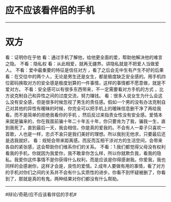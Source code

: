 # 应不应该看伴侣的手机
- - - -
# 双方
看：证明你在乎他
看：通过手机了解他，给他更全面的爱，帮助他解决他的难言之隐。
                                                                                            不看：隐私权 
看：从此相爱，就再无疆界。讲隐私就是不把爱人当做爱人。
                                                                                            不看：爱中最重要的特征是信任对方 ，看了之后会无中生有产生不好的后果
看：在交往中的两个人，无论是男生还是女生，都是极度缺乏安全感的。用手机四位密码换取对方的安全感是极度划算的一件事情，这样的事情都不愿意做，就是不爱对方。
                                                                                            不看：安全感可以有很多东西带来，不一定需要看对方手机的方式 ，比方说克制自己和异性之间的过度交流，努力赚钱。
看：很多人说女生为什么会这么没有安全感，但是很多时候忽视了男生的责任感。假如一个男的没有办法克制自己对其他的异性有暧昧的时候，你完全可以把手机上的暧昧信息删干净了再给我看。而不是简单的拒绝我看你的手机 ，然后反过来指责女性没有安全感。爱情本来就是骗来的，你在我面前骗十年二十年五十年，你只要肯为了我，骗我一生，直到我死了。直到最后一天，我会相信，你是真的爱我的。不会有人一辈子只喜欢一首歌，人也是一样，忠贞不渝只是我们美好的理想。所以我别无他求，只要最后还是选我就好。
看：规矩会带来距离感。而反而互相干涉对方的生活空间，会带来各自的紧张感，这会帮助你们维系你们的关系。
                                                                                           不看：1.我们都觉得父母没有权利看我的手机，你就因为我爱你，我不敢拿你怎么样，所以你就欺负我，看我的隐私。我爱你这件事情不是你获得什么权利，而是应该是你得感谢我。你爱我，我也同样的会感谢你，这样才会是，良性的爱情。2.成年人要做有用的事情，看了对方的手机对你们之间的关系并不会有什么实质性的进步。你看不到怀疑被删了，你看到了，那就是真的有鬼。两种结果对你们都没有什么帮助。                                                                                                                                                                             
- - - -
#辩论/奇葩/应不应该看伴侣的手机#